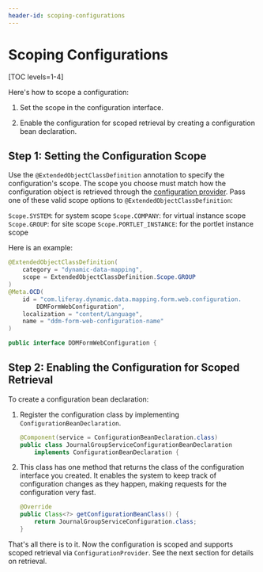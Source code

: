 ```yaml
---
header-id: scoping-configurations
---
```


# Scoping Configurations

[TOC levels=1-4]

Here's how to scope a configuration: 

1.  Set the scope in the configuration interface.

2.  Enable the configuration for scoped retrieval by creating a configuration
    bean declaration.

## Step 1: Setting the Configuration Scope

Use the `@ExtendedObjectClassDefinition` annotation to specify the
configuration's scope. The scope you choose must match how the configuration
object is retrieved through the 
[configuration provider](/docs/7-2/frameworks/-/knowledge_base/f/reading-scoped-configuration-values).
Pass one of these valid scope options to `@ExtendedObjectClassDefinition`:

`Scope.SYSTEM`: for system scope
`Scope.COMPANY`: for virtual instance scope
`Scope.GROUP`: for site scope
`Scope.PORTLET_INSTANCE`: for the portlet instance scope

Here is an example:

```java
@ExtendedObjectClassDefinition(
    category = "dynamic-data-mapping",
    scope = ExtendedObjectClassDefinition.Scope.GROUP
)
@Meta.OCD(
    id = "com.liferay.dynamic.data.mapping.form.web.configuration.
        DDMFormWebConfiguration",
    localization = "content/Language", 
    name = "ddm-form-web-configuration-name"
)

public interface DDMFormWebConfiguration {
```

## Step 2: Enabling the Configuration for Scoped Retrieval

To create a configuration bean declaration:

1.  Register the configuration class by implementing `ConfigurationBeanDeclaration`.

    ```java
    @Component(service = ConfigurationBeanDeclaration.class)
    public class JournalGroupServiceConfigurationBeanDeclaration
        implements ConfigurationBeanDeclaration {
    ```

2.  This class has one method that returns the class of the configuration
    interface you created. It enables the system to keep track of configuration
    changes as they happen, making requests for the configuration very fast.

    ```java
    @Override
    public Class<?> getConfigurationBeanClass() {
        return JournalGroupServiceConfiguration.class;
    }
    ```

That's all there is to it. Now the configuration is scoped and supports scoped
retrieval via `ConfigurationProvider`. See the next section for details on
retrieval.
